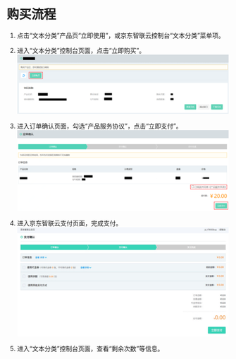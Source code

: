 # 购买流程



1.	点击“文本分类”产品页“立即使用”，或京东智联云控制台“文本分类”菜单项。


2.	进入“文本分类”控制台页面，点击“立即购买”。
 ![1.png](../../../../image/AI-and-Machine-Learning/share-picture/1.png)

3.	进入订单确认页面，勾选“产品服务协议”，点击“立即支付”。
  ![2.png](../../../../image/AI-and-Machine-Learning/share-picture/2.png)

4.	进入京东智联云支付页面，完成支付。
  ![3.png](../../../../image/AI-and-Machine-Learning/share-picture/3.png)

5.	进入“文本分类”控制台页面，查看“剩余次数”等信息。

